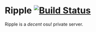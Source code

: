 # Ripple [![Build Status](http://ci.zxq.co/api/badges/ripple/ripple-v15/status.svg)](http://ci.zxq.co/ripple/ripple-v15)

Ripple is a *decent* osu! private server.
